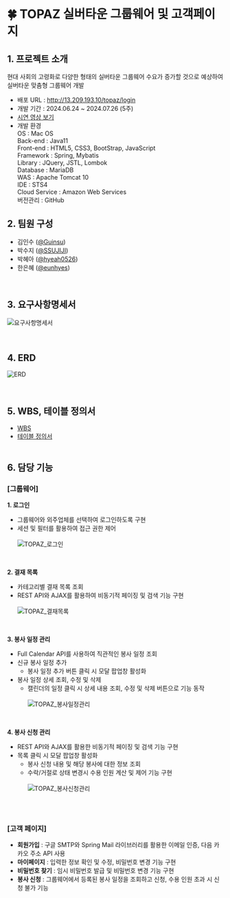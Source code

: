 # 🍀 TOPAZ 실버타운 그룹웨어 및 고객페이지

## 1. 프로젝트 소개
현대 사회의 고령화로 다양한 형태의 실버타운 그룹웨어 수요가 증가할 것으로 예상하여 실버타운 맞춤형 그룹웨어 개발
- 배포 URL : <http://13.209.193.10/topaz/login>
- 개발 기간 : 2024.06.24 ~ 2024.07.26 (5주)
- [시연 영상 보기](https://youtu.be/wenoEmmYZUw?si=iSa2XPZMTfCxJINv)
- 개발 환경 <br>
OS : Mac OS <br>
Back-end : Java11 <br> 
Front-end : HTML5, CSS3, BootStrap, JavaScript <br>
Framework : Spring, Mybatis <br>
Library : JQuery, JSTL, Lombok <br>
Database : MariaDB <br>
WAS : Apache Tomcat 10 <br>
IDE : STS4 <br>
Cloud Service : Amazon Web Services <br>
버전관리 : GitHub <br>

## 2. 팀원 구성
- 김인수 ([@Guinsu](https://github.com/Guinsu))
- 박수지 ([@SSUJIJI](https://github.com/SSUJIJI)) 
- 박혜아 ([@hyeah0526](https://github.com/hyeah0526)) 
- 한은혜 ([@eunhyes](https://github.com/eunhyes))
<br>

## 3. 요구사항명세서
![요구사항명세서](https://github.com/user-attachments/assets/93a18c13-8ce5-43ef-b58f-8ffb450bb1c6)

<br>

## 4. ERD
![ERD](https://github.com/user-attachments/assets/84d68ef2-2207-4904-ae0a-100f2a004258)

<br>

## 5. WBS, 테이블 정의서
- [WBS](https://docs.google.com/spreadsheets/d/17xLkFZRcWKI7P6DrPTRG9coslae16YAg/edit?gid=2019096728#gid=2019096728)
- [테이블 정의서](https://docs.google.com/spreadsheets/d/1pRGr-6jWC95Qof-Y3daB35SteG2AeWJwrXgm1-QNgTY/edit?gid=619662548#gid=619662548)
<br><br>

## 6. 담당 기능
### [그룹웨어]<br>
  **1. 로그인**
  - 그룹웨어와 외주업체를 선택하여 로그인하도록 구현<br>
  - 세션 및 필터를 활용하여 접근 권한 제어<br><br>
![TOPAZ_로그인](https://github.com/user-attachments/assets/3991a9c6-bed5-4ca6-80ab-e6a635a0d9d2)

<br>

**2. 결재 목록**
- 카테고리별 결재 목록 조회<br>
- REST API와 AJAX를 활용하여 비동기적 페이징 및 검색 기능 구현<br><br>
![TOPAZ_결재목록](https://github.com/user-attachments/assets/cf860146-3578-4b63-a202-b97a3348689b)

<br>

**3. 봉사 일정 관리** <br>
- Full Calendar API를 사용하여 직관적인 봉사 일정 조회<br>
- 신규 봉사 일정 추가
  - 봉사 일정 추가 버튼 클릭 시 모달 팝업창 활성화<br>
- 봉사 일정 상세 조회, 수정 및 삭제
  - 캘린더의 일정 클릭 시 상세 내용 조회, 수정 및 삭제 버튼으로 기능 동작<br><br>
![TOPAZ_봉사일정관리](https://github.com/user-attachments/assets/a0e07894-ed1d-4402-ab50-f897f46e7486)

<br>

**4. 봉사 신청 관리** <br>
- REST API와 AJAX를 활용한 비동기적 페이징 및 검색 기능 구현<br>
- 목록 클릭 시 모달 팝업창 활성화
  - 봉사 신청 내용 및 해당 봉사에 대한 정보 조회 
  - 수락/거절로 상태 변경시 수용 인원 계산 및 제어 기능 구현 <br><br>
![TOPAZ_봉사신청관리](https://github.com/user-attachments/assets/29ee0ebe-ec30-4abc-adbc-aa59655352ae)

<br>
<br>

### [고객 페이지] <br>
- **회원가입** : 구글 SMTP와 Spring Mail 라이브러리를 활용한 이메일 인증, 다음 카카오 주소 API 사용<br>
- **마이페이지** : 입력한 정보 확인 및 수정, 비밀번호 변경 기능 구현<br>
- **비밀번호 찾기** : 임시 비밀번호 발급 및 비밀번호 변경 기능 구현<br>
- **봉사 신청** : 그룹웨어에서 등록된 봉사 일정을 조회하고 신청, 수용 인원 초과 시 신청 불가 기능<br>






